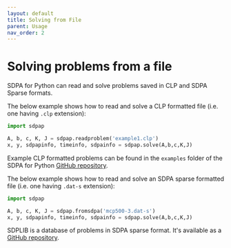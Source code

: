 ```yaml
---
layout: default
title: Solving from File
parent: Usage
nav_order: 2
---
```


# Solving problems from a file

SDPA for Python can read and solve problems saved in CLP and SDPA Sparse formats.

The below example shows how to read and solve a CLP formatted file (i.e. one having `.clp` extension):

```python
import sdpap

A, b, c, K, J = sdpap.readproblem('example1.clp')
x, y, sdpapinfo, timeinfo, sdpainfo = sdpap.solve(A,b,c,K,J)
```

Example CLP formatted problems can be found in the `examples` folder of the SDPA for Python [GitHub repository](https://github.com/sdpa-python/sdpa-python).

The below example shows how to read and solve an SDPA sparse formatted file (i.e. one having `.dat-s` extension):

```python
import sdpap

A, b, c, K, J = sdpap.fromsdpa('mcp500-3.dat-s')
x, y, sdpapinfo, timeinfo, sdpainfo = sdpap.solve(A,b,c,K,J)
```

SDPLIB is a database of problems in SDPA sparse format. It's available as a [GitHub repository](https://github.com/vsdp/SDPLIB).
